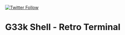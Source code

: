 [![Twitter Follow](https://img.shields.io/twitter/follow/deanthecoder?style=social)](https://twitter.com/deanthecoder)

# G33k Shell - Retro Terminal